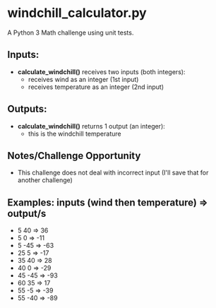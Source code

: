 # windchill_calculator.py
A Python 3 Math challenge using unit tests.

**Inputs:**
----------
* **calculate_windchill()** receives two inputs (both integers):
  * receives wind as an integer (1st input) 
  * receives temperature as an integer (2nd input) 

**Outputs:**
------------
* **calculate_windchill()** returns 1 output (an integer):
    * this is the windchill temperature

**Notes/Challenge Opportunity**
-------------
* This challenge does not deal with incorrect input (I'll save that for another challenge)

**Examples:**
inputs (wind then temperature) => output/s
--------------------------------
* 5 40 => 36
* 5 0 => -11
* 5 -45 => -63
* 25 5 => -17
* 35 40 => 28
* 40 0 => -29
* 45 -45 => -93
* 60 35 => 17
* 55 -5 => -39
* 55 -40 => -89
